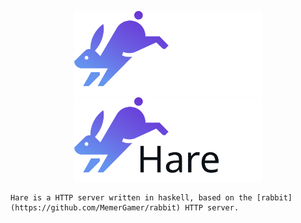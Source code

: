 <p align=center>
 <img src="./icons/Hare%20logo%20white.svg#gh-dark-mode-only" alt="Hare logo" style="width:300px;"/>
 <img src="icons/Hare%20logo%20black.svg#gh-light-mode-only" alt="Hare logo" style="width:300px;"/>
</p>

    Hare is a HTTP server written in haskell, based on the [rabbit](https://github.com/MemerGamer/rabbit) HTTP server.
